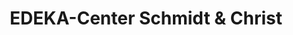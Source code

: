 ---
title: "EDEKA-Center Schmidt & Christ"
url: /seelze/edeka-center-schmidt-und-christ/
shop: Supermarkt
---